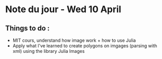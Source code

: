 # Note du jour - Wed 10 April

## Things to do :
- MIT cours, understand how image work + how to use Julia 
- Apply what I've learned to create polygons on imgages (parsing with xml) using the library Julia Images


